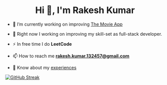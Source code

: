 <h1 align="center">Hi 👋, I'm Rakesh Kumar</h1>

-   🔭 I’m currently working on improving [The Movie App](https://github.com/RakeshKumar132457/the-movie-app-backend)

-   🌱 Right now I working on improving my skill-set as full-stack developer.

-   ⚡ In free time I do **LeetCode**

-   📫 How to reach me **rakesh.kumar.132457@gmail.com**

-   📄 Know about my [experiences](https://drive.google.com/file/d/182VV1u5TUvZIp4o3EIjGMfFitZOdOtQ5/view?usp=sharing)

[![GitHub Streak](http://github-readme-streak-stats.herokuapp.com?user=RakeshKumar132457&theme=dark&border_radius=4.4)](https://git.io/streak-stats)
